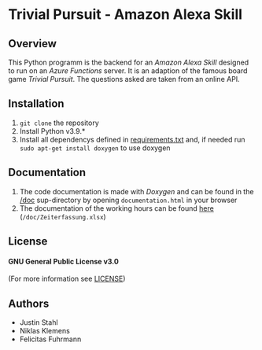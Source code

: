 # Trivial Pursuit - Amazon Alexa Skill
## Overview
This Python programm is the backend for an *Amazon Alexa Skill* 
designed to run on an *Azure Functions* server. It is an adaption of the famous 
board game *Trivial Pursuit*. The questions asked are taken from an online API.

## Installation
1. `git clone` the repository
2. Install Python v3.9.*
3. Install all dependencys defined in [requirements.txt](requirements.txt) and, if needed run `sudo apt-get install doxygen` to use doxygen

## Documentation
1. The code documentation is made with *Doxygen* and can be found in the [/doc](/doc) sup-directory by opening `documentation.html` in your browser
2. The documentation of the working hours can be found [here](/doc/Zeiterfassung.xlsx)\
  (`/doc/Zeiterfassung.xlsx`)

## License
#### GNU General Public License v3.0
(For more information see [LICENSE](LICENSE))

## Authors
- Justin Stahl
- Niklas Klemens
- Felicitas Fuhrmann
